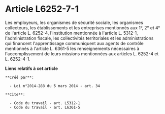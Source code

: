 # Article L6252-7-1

Les employeurs, les organismes de sécurité sociale, les organismes collecteurs, les établissements et les entreprises
mentionnés aux 1°, 2° et 4° de l'article L. 6252-4, l'institution mentionnée à l'article L. 5312-1, l'administration fiscale,
les collectivités territoriales et les administrations qui financent l'apprentissage communiquent aux agents de contrôle
mentionnés à l'article L. 6361-5 les renseignements nécessaires à l'accomplissement de leurs missions mentionnées aux
articles L. 6252-4 et L. 6252-4-1.

**Liens relatifs à cet article**

	**Créé par**:

	  - Loi n°2014-288 du 5 mars 2014 - art. 34

	**Cite**:

	  - Code du travail - art. L5312-1
	  - Code du travail - art. L6361-5
